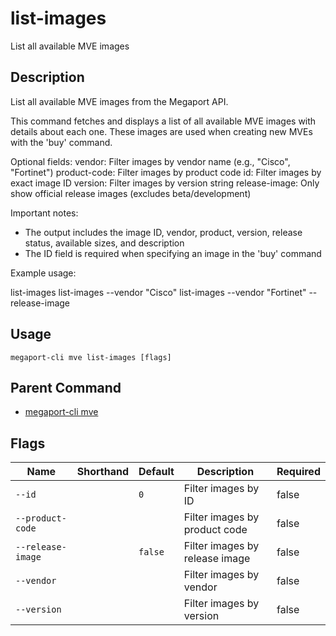 # list-images

List all available MVE images

## Description

List all available MVE images from the Megaport API.

This command fetches and displays a list of all available MVE images with details about each one. These images are used when creating new MVEs with the 'buy' command.

Optional fields:
vendor: Filter images by vendor name (e.g., "Cisco", "Fortinet")
product-code: Filter images by product code
id: Filter images by exact image ID
version: Filter images by version string
release-image: Only show official release images (excludes beta/development)

Important notes:
- The output includes the image ID, vendor, product, version, release status, available sizes, and description
- The ID field is required when specifying an image in the 'buy' command

Example usage:

list-images
list-images --vendor "Cisco"
list-images --vendor "Fortinet" --release-image



## Usage

```
megaport-cli mve list-images [flags]
```



## Parent Command

* [megaport-cli mve](megaport-cli_mve.md)




## Flags

| Name | Shorthand | Default | Description | Required |
|------|-----------|---------|-------------|----------|
| `--id` |  | `0` | Filter images by ID | false |
| `--product-code` |  |  | Filter images by product code | false |
| `--release-image` |  | `false` | Filter images by release image | false |
| `--vendor` |  |  | Filter images by vendor | false |
| `--version` |  |  | Filter images by version | false |



